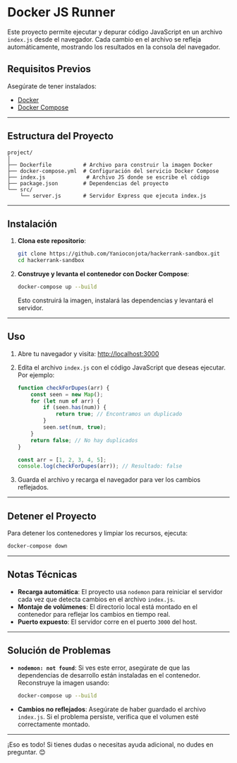 
# Docker JS Runner

Este proyecto permite ejecutar y depurar código JavaScript en un archivo `index.js` desde el navegador. Cada cambio en el archivo se refleja automáticamente, mostrando los resultados en la consola del navegador.

## Requisitos Previos

Asegúrate de tener instalados:

- [Docker](https://www.docker.com/)
- [Docker Compose](https://docs.docker.com/compose/)

---

## Estructura del Proyecto

```
project/
│
├── Dockerfile          # Archivo para construir la imagen Docker
├── docker-compose.yml  # Configuración del servicio Docker Compose
├── index.js             # Archivo JS donde se escribe el código
├── package.json        # Dependencias del proyecto
└── src/
    └── server.js       # Servidor Express que ejecuta index.js
```

---

## Instalación

1. **Clona este repositorio**:
   ```bash
   git clone https://github.com/Yanioconjota/hackerrank-sandbox.git
   cd hackerrank-sandbox
   ```

2. **Construye y levanta el contenedor con Docker Compose**:
   ```bash
   docker-compose up --build
   ```

   Esto construirá la imagen, instalará las dependencias y levantará el servidor.

---

## Uso

1. Abre tu navegador y visita: [http://localhost:3000](http://localhost:3000)
2. Edita el archivo `index.js` con el código JavaScript que deseas ejecutar. Por ejemplo:

   ```javascript
   function checkForDupes(arr) {
       const seen = new Map();
       for (let num of arr) {
           if (seen.has(num)) {
               return true; // Encontramos un duplicado
           }
           seen.set(num, true);
       }
       return false; // No hay duplicados
   }

   const arr = [1, 2, 3, 4, 5];
   console.log(checkForDupes(arr)); // Resultado: false
   ```

3. Guarda el archivo y recarga el navegador para ver los cambios reflejados.

---

## Detener el Proyecto

Para detener los contenedores y limpiar los recursos, ejecuta:

```bash
docker-compose down
```

---

## Notas Técnicas

- **Recarga automática**: El proyecto usa `nodemon` para reiniciar el servidor cada vez que detecta cambios en el archivo `index.js`.
- **Montaje de volúmenes**: El directorio local está montado en el contenedor para reflejar los cambios en tiempo real.
- **Puerto expuesto**: El servidor corre en el puerto `3000` del host.

---

## Solución de Problemas

- **`nodemon: not found`**:
  Si ves este error, asegúrate de que las dependencias de desarrollo están instaladas en el contenedor. Reconstruye la imagen usando:
  ```bash
  docker-compose up --build
  ```

- **Cambios no reflejados**:
  Asegúrate de haber guardado el archivo `index.js`. Si el problema persiste, verifica que el volumen esté correctamente montado.

---

¡Eso es todo! Si tienes dudas o necesitas ayuda adicional, no dudes en preguntar. 😊
